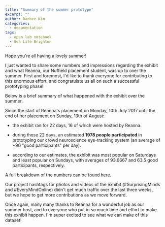 ```yaml
---
title: "Summary of the summer prototype"
excerpt: ""
author: Danbee Kim
categories:
  - documentation
tags:
  - open lab notebook
  - Sea Life Brighton
---
```


Hope you're all having a lovely summer!

I just wanted to share some numbers and impressions regarding the exhibit and what Reanna, our Nuffield placement student, was up to over the summer. First and foremost, I'd like to thank everyone for contributing to this enormous effort, and congratulate us all on such a successful prototyping phase!

Below is a brief summary of what happened with the exhibit over the summer.

Since the start of Reanna's placement on Monday, 10th July 2017 until the end of her placement on Sunday, 13th of August:

 - the exhibit ran for 22 days, 16 of which were hosted by Reanna.

 - during those 22 days, an estimated **1978 people participated** in prototyping our crowd neuroscience eye-tracking system (an average of ~90 "good participants" per day).

 - according to our estimates, the exhibit was most popular on Saturdays and least popular on Sundays, with averages of 93.6667 and 63.5 good participants, respectively.

A full breakdown of the numbers can be found [here](https://docs.google.com/spreadsheets/d/1tj5ZAFOglBrkpkinGc_EcrFdYf5OIS3mkSQy8KW37xM/edit?usp=sharing).

Our project hashtags for photos and videos of the exhibit (#SurprisingMinds and #EveryMindOnline) didn't get much traffic over the last three weeks, but we hope to get more contributions as we move forward. 

Once again, many many thanks to Reanna for a wonderful job as our summer host, and to everyone who put in so much time and effort to make this exhibit happen. I'm super excited to see what we can make of this dataset!
